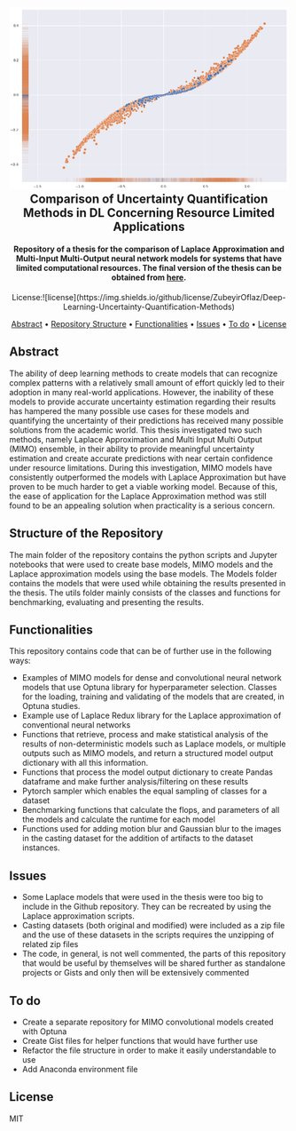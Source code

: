
<h2 align="center">
  <br>
  <a><img src="docs\plot.png" alt="plot" width="800"></a>
  <br>
  Comparison of Uncertainty Quantification Methods in DL Concerning Resource Limited Applications
  <br>
</h2>

<h4 align="center"> Repository of a thesis for the comparison of Laplace Approximation and Multi-Input Multi-Output neural network models for systems that have limited computational resources. The final version of the thesis can be obtained from <a href="docs\thesis_final.pdf" target="_blank">here</a>.</h4>

<p align="center">
License:![license](https://img.shields.io/github/license/ZubeyirOflaz/Deep-Learning-Uncertainty-Quantification-Methods)

<p align="center">
  <a href="#abstract">Abstract</a> •
  <a href="#structure-of-the-repository">Repository Structure</a> •
  <a href="#functionalities">Functionalities</a> •
  <a href="#issues">Issues</a> •
  <a href="#to-do">To do</a> •
  <a href="#license">License</a>
</p>



## Abstract

The ability of deep learning methods to create models that can recognize
complex patterns with a relatively small amount of effort quickly led to their
adoption in many real-world applications. However, the inability of these
models to provide accurate uncertainty estimation regarding their results has
hampered the many possible use cases for these models and quantifying the
uncertainty of their predictions has received many possible solutions from the
academic world. This thesis investigated two such methods, namely Laplace
Approximation and Multi Input Multi Output (MIMO) ensemble, in their ability to
provide meaningful uncertainty estimation and create accurate predictions with
near certain confidence under resource limitations. During this investigation,
MIMO models have consistently outperformed the models with Laplace
Approximation but have proven to be much harder to get a viable working
model. Because of this, the ease of application for the Laplace Approximation
method was still found to be an appealing solution when practicality is a serious concern.

## Structure of the Repository
The main folder of the repository contains the python scripts and Jupyter notebooks that were used to create base models, MIMO models and the Laplace approximation models using the base models. The Models folder contains the models that were used while obtaining the results presented in the thesis. The utils folder mainly consists of the classes and functions for benchmarking, evaluating and presenting the results.


## Functionalities

This repository contains code that can be of further use in the following ways:
- Examples of MIMO models for dense and convolutional neural network models that use Optuna library for hyperparameter selection. Classes for the loading, training and validating of the models that are created, in Optuna studies.
- Example use of Laplace Redux library for the Laplace approximation of conventional neural networks
- Functions that retrieve, process and make statistical analysis of the results of non-deterministic models such as Laplace models, or multiple outputs such as MIMO models, and return a structured model output dictionary with all this information.
- Functions that process the model output dictionary to create Pandas dataframe and make further analysis/filtering on these results
- Pytorch sampler which enables the equal sampling of classes for a dataset
- Benchmarking functions that calculate the flops, and parameters of all the models and calculate the runtime for each model
- Functions used for adding motion blur and Gaussian blur to the images in the casting dataset for the addition of artifacts to the dataset instances.


## Issues

- Some Laplace models that were used in the thesis were too big to include in the Github repository. They can be recreated by using the Laplace approximation scripts.
- Casting datasets (both original and modified) were included as a zip file and the use of these datasets in the scripts requires the unzipping of related zip files
- The code, in general, is not well commented, the parts of this repository that would be useful by themselves will be shared further as standalone projects or Gists and only then will be extensively commented


## To do

- Create a separate repository for MIMO convolutional models created with Optuna
- Create Gist files for helper functions that would have further use
- Refactor the file structure in order to make it easily understandable to use
- Add Anaconda environment file


## License

MIT